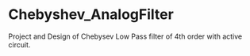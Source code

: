 # Chebyshev_AnalogFilter
Project and Design of Chebysev Low Pass filter of 4th order with active circuit.
